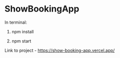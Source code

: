 # ShowBookingApp

In terminal: 

1. npm install

2. npm start

Link to project - https://show-booking-app.vercel.app/
